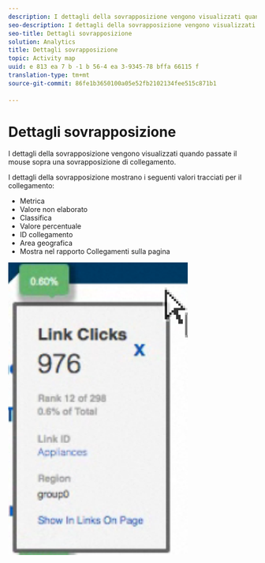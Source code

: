 ```yaml
---
description: I dettagli della sovrapposizione vengono visualizzati quando passate il mouse sopra una sovrapposizione di collegamento.
seo-description: I dettagli della sovrapposizione vengono visualizzati quando passate il mouse sopra una sovrapposizione di collegamento.
seo-title: Dettagli sovrapposizione
solution: Analytics
title: Dettagli sovrapposizione
topic: Activity map
uuid: e 813 ea 7 b -1 b 56-4 ea 3-9345-78 bffa 66115 f
translation-type: tm+mt
source-git-commit: 86fe1b3650100a05e52fb2102134fee515c871b1

---
```



# Dettagli sovrapposizione

I dettagli della sovrapposizione vengono visualizzati quando passate il mouse sopra una sovrapposizione di collegamento.

I dettagli della sovrapposizione mostrano i seguenti valori tracciati per il collegamento:

* Metrica
* Valore non elaborato
* Classifica
* Valore percentuale
* ID collegamento
* Area geografica
* Mostra nel rapporto Collegamenti sulla pagina

![](assets/overlay_details.png)

